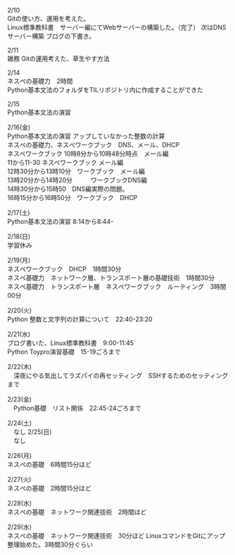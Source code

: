 2/10<br>
  Gitの使い方、運用を考えた。<br>
  Linux標準教科書　サーバー編にてWebサーバーの構築した。（完了）
  次はDNSサーバー構築
  ブログの下書き。<br>

2/11<br>
  雑務
  Gitの運用考えた、草生やす方法<br>

2/14<br>
  ネスぺの基礎力　2時間<br>
  Python基本文法のフォルダをTILリポジトリ内に作成することができた<br>

2/15<br>
  Python基本文法の演習<br>

2/16(金)<br>
 Python基本文法の演習 アップしていなかった整数の計算<br>
 ネスぺの基礎力、ネスぺワークブック　DNS、メール、DHCP<br>
 ネスペワークブック 10時8分から10時48分時点　メール編<br>
 11から11-30 ネスペワークブック メール編<br>
 12時30分から13時10分　ワークブック　メール編<br>
 13時20分から14時20分　　　ワークブックDNS編<br>
 14時30分から15時50　DNS編実際の問題。<br>
 16時15分から16時50分　ワークブック　DHCP<br>

2/17(土)<br>
 Python基本文法の演習 8:14から8:44-<br>

2/18(日)<br>
 学習休み<br>

2/19(月)<br>
 ネスぺワークブック　DHCP　1時間30分<br>
 ネスぺ基礎力　ネットワーク層、トランスポート層の基礎技術　1時間30分<br>
 ネスぺ基礎力　トランスポート層　ネスぺワークブック　ルーティング　3時間00分<br>

2/20(火)<br>
 Python 整数と文字列の計算について　22:40-23:20<br>

2/21(水)<br>
 ブログ書いた、Linux標準教科書　9:00-11:45<br>
 Python Toypro演習基礎　15-19ごろまで<br>

 2/22(木)<br>
　深夜にやる気出してラズパイの再セッティング　SSHするためのセッティングまで <br>

 2/23(金)<br>
　Python基礎　リスト関係　22:45-24ごろまで<br>

 2/24(土)<br>
　なし
 2/25(日)<br>
　なし
 
 2/26(月)<br>
ネスぺの基礎　6時間15分ほど　

2/27(火)<br>
 ネスぺの基礎　2時間15分ほど　

 2/28(水)<br>
 ネスぺの基礎　ネットワーク関連技術　2時間ほど　

2/29(水)<br>
 ネスぺの基礎　ネットワーク関連技術　30分ほど
 LinuxコマンドをGitにアップ　整理始めた。3時間30分ぐらい